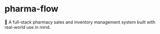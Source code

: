 # pharma-flow
💊 A full-stack pharmacy sales and inventory management system built with real-world use in mind.
